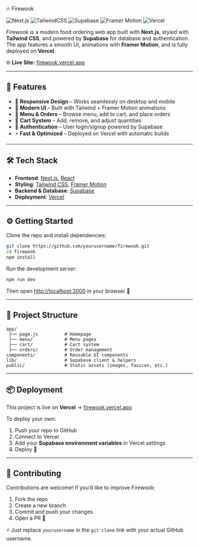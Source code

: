 🔥 Firewook  

![Next.js](https://img.shields.io/badge/Next.js-000000?style=for-the-badge&logo=nextdotjs&logoColor=white)
![TailwindCSS](https://img.shields.io/badge/Tailwind_CSS-38B2AC?style=for-the-badge&logo=tailwind-css&logoColor=white)
![Supabase](https://img.shields.io/badge/Supabase-3ECF8E?style=for-the-badge&logo=supabase&logoColor=white)
![Framer Motion](https://img.shields.io/badge/Framer_Motion-0055FF?style=for-the-badge&logo=framer&logoColor=white)
![Vercel](https://img.shields.io/badge/Deployed_on-Vercel-000000?style=for-the-badge&logo=vercel&logoColor=white)

Firewook is a modern food ordering web app built with **Next.js**, styled with **Tailwind CSS**, and powered by **Supabase** for database and authentication.  
The app features a smooth UI, animations with **Framer Motion**, and is fully deployed on **Vercel**.  

🌐 **Live Site:** [firewook.vercel.app](https://firewook.vercel.app)  

---

## 🚀 Features  
- 📱 **Responsive Design** – Works seamlessly on desktop and mobile  
- 🎨 **Modern UI** – Built with Tailwind + Framer Motion animations  
- 🍔 **Menu & Orders** – Browse menu, add to cart, and place orders  
- 🛒 **Cart System** – Add, remove, and adjust quantities  
- 🔐 **Authentication** – User login/signup powered by Supabase  
- ⚡ **Fast & Optimized** – Deployed on Vercel with automatic builds  

---

## 🛠️ Tech Stack  
- **Frontend**: [Next.js](https://nextjs.org), [React](https://react.dev)  
- **Styling**: [Tailwind CSS](https://tailwindcss.com), [Framer Motion](https://www.framer.com/motion/)  
- **Backend & Database**: [Supabase](https://supabase.com)  
- **Deployment**: [Vercel](https://vercel.com)  

---

## ⚙️ Getting Started  

Clone the repo and install dependencies:  

```bash
git clone https://github.com/yourusername/firewook.git
cd firewook
npm install
````

Run the development server:

```bash
npm run dev
```

Then open [http://localhost:3000](http://localhost:3000) in your browser 🚀

---

## 📂 Project Structure

```
app/
 ├── page.js          # Homepage
 ├── menu/            # Menu pages
 ├── cart/            # Cart system
 ├── orders/          # Order management
components/           # Reusable UI components
lib/                  # Supabase client & helpers
public/               # Static assets (images, favicon, etc.)
```

---

## 📦 Deployment

This project is live on **Vercel** → [firewook.vercel.app](https://firewook.vercel.app)

To deploy your own:

1. Push your repo to GitHub
2. Connect to Vercel
3. Add your **Supabase environment variables** in Vercel settings
4. Deploy 🎉

---

## 🙌 Contributing

Contributions are welcome! If you’d like to improve Firewook:

1. Fork the repo
2. Create a new branch 
3. Commit and push your changes
4. Open a PR 🚀





⚡ Just replace `yourusername` in the `git clone` link with your actual GitHub username.  



